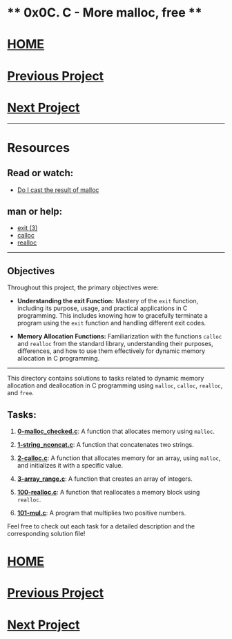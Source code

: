 # ** 0x0C. C - More malloc, free **
# [HOME](https://github.com/Drihmia/alx-low_level_programming/blob/main/README.md)
# [Previous Project](https://github.com/Drihmia/alx-low_level_programming/tree/main/0x0B-malloc_free/README.md)
# [Next Project](https://github.com/Drihmia/alx-low_level_programming/tree/main/0x0B-malloc_free/README.md)
---
# Resources
## Read or watch:

* [Do I cast the result of malloc](https://stackoverflow.com/questions/605845/do-i-cast-the-result-of-malloc)

## man or help:

* [exit (3)](https://man7.org/linux/man-pages/man3/exit.3.html)
* [calloc](https://man7.org/linux/man-pages/man3/calloc.3p.html)
* [realloc](https://man7.org/linux/man-pages/man3/realloc.3p.html)
---
## Objectives

Throughout this project, the primary objectives were:

- **Understanding the exit Function:** Mastery of the `exit` function, including its purpose, usage, and practical applications in C programming. This includes knowing how to gracefully terminate a program using the `exit` function and handling different exit codes.

- **Memory Allocation Functions:** Familiarization with the functions `calloc` and `realloc` from the standard library, understanding their purposes, differences, and how to use them effectively for dynamic memory allocation in C programming. 
---


This directory contains solutions to tasks related to dynamic memory allocation and deallocation in C programming using `malloc`, `calloc`, `realloc`, and `free`.

## Tasks:

1. [**0-malloc_checked.c**](https://github.com/Drihmia/alx-low_level_programming/blob/main/0x0C-more_malloc_free/0-malloc_checked.c): A function that allocates memory using `malloc`.

2. [**1-string_nconcat.c**](https://github.com/Drihmia/alx-low_level_programming/blob/main/0x0C-more_malloc_free/1-string_nconcat.c): A function that concatenates two strings.

3. [**2-calloc.c**](https://github.com/Drihmia/alx-low_level_programming/blob/main/0x0C-more_malloc_free/2-calloc.c): A function that allocates memory for an array, using `malloc`, and initializes it with a specific value.

4. [**3-array_range.c**](https://github.com/Drihmia/alx-low_level_programming/blob/main/0x0C-more_malloc_free/3-array_range.c): A function that creates an array of integers.

5. [**100-realloc.c**](https://github.com/Drihmia/alx-low_level_programming/blob/main/0x0C-more_malloc_free/100-realloc.c): A function that reallocates a memory block using `realloc`.

6. [**101-mul.c**](https://github.com/Drihmia/alx-low_level_programming/blob/main/0x0C-more_malloc_free/101-mul.c): A program that multiplies two positive numbers.

Feel free to check out each task for a detailed description and the corresponding solution file!

# [HOME](https://github.com/Drihmia/alx-low_level_programming/blob/main/README.md)
# [Previous Project](https://github.com/Drihmia/alx-low_level_programming/tree/main/0x0B-malloc_free/README.md)
# [Next Project](https://github.com/Drihmia/alx-low_level_programming/tree/main/0x0B-malloc_free/README.md)
